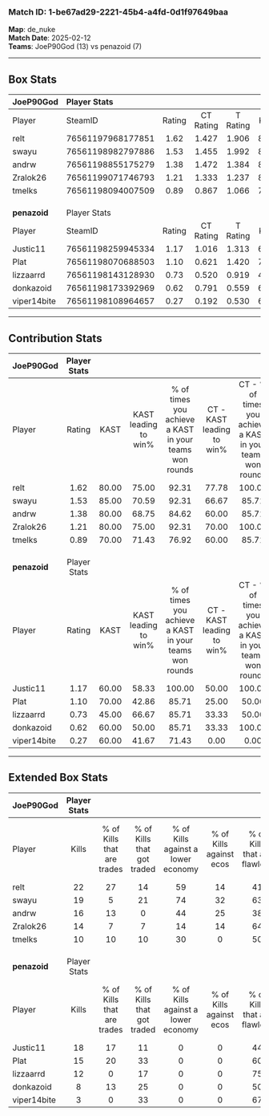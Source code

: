 ### Match ID: 1-be67ad29-2221-45b4-a4fd-0d1f97649baa  
**Map**: de_nuke  
**Match Date**: 2025-02-12  
**Teams**: JoeP90God (13) vs penazoid (7)  

---  

## Box Stats  

| **JoeP90God** | Player Stats      |        |           |          |       |       |       |         |        |      |     |
| :- | :- | :-: | :-: | :-: | :-: | :-: | :-: | :-: | :-: | :-: | :-: |
| Player        | SteamID           | Rating | CT Rating | T Rating | KAST  |  ADR  | Kills | Assists | Deaths | K/D  | HS% |
| relt          | 76561197968177851 |  1.62  |   1.427   |  1.906   | 80.00 | 100.5 |  22   |    4    |   12   | 1.83 | 31  |
| swayu         | 76561198982797886 |  1.53  |   1.455   |  1.992   | 85.00 | 101.4 |  19   |    5    |   12   | 1.58 | 52  |
| andrw         | 76561198855175279 |  1.38  |   1.472   |  1.384   | 80.00 | 83.3  |  16   |    4    |   9    | 1.78 | 62  |
| Zralok26      | 76561199071746793 |  1.21  |   1.333   |  1.237   | 80.00 | 67.5  |  14   |    3    |   10   | 1.40 | 50  |
| tmelks        | 76561198094007509 |  0.89  |   0.867   |  1.066   | 70.00 | 64.2  |  10   |    6    |   13   | 0.77 | 20  |
|               |                   |        |           |          |       |       |       |         |        |      |     |
|               |                   |        |           |          |       |       |       |         |        |      |     |
|               |                   |        |           |          |       |       |       |         |        |      |     |
| **penazoid**  | Player Stats      |        |           |          |       |       |       |         |        |      |     |
| Player        | SteamID           | Rating | CT Rating | T Rating | KAST  |  ADR  | Kills | Assists | Deaths | K/D  | HS% |
| Justic11      | 76561198259945334 |  1.17  |   1.016   |  1.313   | 60.00 | 97.4  |  18   |    1    |   16   | 1.13 | 27  |
| Plat          | 76561198070688503 |  1.10  |   0.621   |  1.420   | 70.00 | 73.9  |  15   |    3    |   14   | 1.07 | 46  |
| lizzaarrd     | 76561198143128930 |  0.73  |   0.520   |  0.919   | 45.00 | 80.5  |  12   |    4    |   17   | 0.71 | 75  |
| donkazoid     | 76561198173392969 |  0.62  |   0.791   |  0.559   | 60.00 | 64.4  |   8   |    5    |   17   | 0.47 | 50  |
| viper14bite   | 76561198108964657 |  0.27  |   0.192   |  0.530   | 60.00 | 24.9  |   3   |    2    |   17   | 0.18 | 66  |
---  

## Contribution Stats  

| **JoeP90God** | Player Stats |       |                      |                                                        |                           |                                                             |                          |                                                            |
| :- | :-: | :-: | :-: | :-: | :-: | :-: | :-: | :-: |
| Player        |    Rating    | KAST  | KAST leading to win% | % of times you achieve a KAST in your teams won rounds | CT - KAST leading to win% | CT - % of times you achieve a KAST in your teams won rounds | T - KAST leading to win% | T - % of times you achieve a KAST in your teams won rounds |
| relt          |     1.62     | 80.00 |        75.00         |                         92.31                          |           77.78           |                           100.00                            |          71.43           |                           83.33                            |
| swayu         |     1.53     | 85.00 |        70.59         |                         92.31                          |           66.67           |                            85.71                            |          75.00           |                           100.00                           |
| andrw         |     1.38     | 80.00 |        68.75         |                         84.62                          |           60.00           |                            85.71                            |          83.33           |                           83.33                            |
| Zralok26      |     1.21     | 80.00 |        75.00         |                         92.31                          |           70.00           |                           100.00                            |          83.33           |                           83.33                            |
| tmelks        |     0.89     | 70.00 |        71.43         |                         76.92                          |           60.00           |                            85.71                            |          100.00          |                           66.67                            |
|               |              |       |                      |                                                        |                           |                                                             |                          |                                                            |
|               |              |       |                      |                                                        |                           |                                                             |                          |                                                            |
|               |              |       |                      |                                                        |                           |                                                             |                          |                                                            |
| **penazoid**  | Player Stats |       |                      |                                                        |                           |                                                             |                          |                                                            |
| Player        |    Rating    | KAST  | KAST leading to win% | % of times you achieve a KAST in your teams won rounds | CT - KAST leading to win% | CT - % of times you achieve a KAST in your teams won rounds | T - KAST leading to win% | T - % of times you achieve a KAST in your teams won rounds |
| Justic11      |     1.17     | 60.00 |        58.33         |                         100.00                         |           50.00           |                           100.00                            |          62.50           |                           100.00                           |
| Plat          |     1.10     | 70.00 |        42.86         |                         85.71                          |           25.00           |                            50.00                            |          50.00           |                           100.00                           |
| lizzaarrd     |     0.73     | 45.00 |        66.67         |                         85.71                          |           33.33           |                            50.00                            |          83.33           |                           100.00                           |
| donkazoid     |     0.62     | 60.00 |        50.00         |                         85.71                          |           33.33           |                           100.00                            |          66.67           |                           80.00                            |
| viper14bite   |     0.27     | 60.00 |        41.67         |                         71.43                          |           0.00            |                            0.00                             |          55.56           |                           100.00                           |
---  

## Extended Box Stats  

| **JoeP90God** | Player Stats |                            |                            |                                    |                         |                              |                                 |        |                             |                                     |                          |                               |                            |
| :- | :-: | :-: | :-: | :-: | :-: | :-: | :-: | :-: | :-: | :-: | :-: | :-: | :-: |
| Player        |    Kills     | % of Kills that are trades | % of Kills that got traded | % of Kills against a lower economy | % of Kills against ecos | % of Kills that are flawless | % of Kills that are close duels | Deaths | % of Deaths that get traded | % of Deaths against a lower economy | % of Deaths against ecos | % of Deaths that are flawless | % of Deaths that are close |
| relt          |      22      |             27             |             14             |                 59                 |           14            |              41              |               18                |   12   |              0              |                 42                  |            0             |              58               |             8              |
| swayu         |      19      |             5              |             21             |                 74                 |           32            |              63              |                5                |   12   |             42              |                 50                  |            17            |              33               |             17             |
| andrw         |      16      |             13             |             0              |                 44                 |           25            |              38              |               19                |   9    |             22              |                 56                  |            0             |              78               |             0              |
| Zralok26      |      14      |             7              |             7              |                 14                 |           14            |              64              |                7                |   10   |             30              |                 50                  |            0             |              60               |             0              |
| tmelks        |      10      |             10             |             10             |                 30                 |            0            |              50              |                0                |   13   |             15              |                 38                  |            0             |              62               |             8              |
|               |              |                            |                            |                                    |                         |                              |                                 |        |                             |                                     |                          |                               |                            |
|               |              |                            |                            |                                    |                         |                              |                                 |        |                             |                                     |                          |                               |                            |
|               |              |                            |                            |                                    |                         |                              |                                 |        |                             |                                     |                          |                               |                            |
| **penazoid**  | Player Stats |                            |                            |                                    |                         |                              |                                 |        |                             |                                     |                          |                               |                            |
| Player        |    Kills     | % of Kills that are trades | % of Kills that got traded | % of Kills against a lower economy | % of Kills against ecos | % of Kills that are flawless | % of Kills that are close duels | Deaths | % of Deaths that get traded | % of Deaths against a lower economy | % of Deaths against ecos | % of Deaths that are flawless | % of Deaths that are close |
| Justic11      |      18      |             17             |             11             |                 0                  |            0            |              44              |               11                |   16   |             13              |                  6                  |            0             |              50               |             13             |
| Plat          |      15      |             20             |             33             |                 0                  |            0            |              60              |                7                |   14   |              7              |                 14                  |            0             |              50               |             14             |
| lizzaarrd     |      12      |             0              |             17             |                 0                  |            0            |              75              |                0                |   17   |              6              |                  6                  |            0             |              47               |             12             |
| donkazoid     |      8       |             13             |             25             |                 0                  |            0            |              50              |               13                |   17   |              6              |                  6                  |            0             |              41               |             12             |
| viper14bite   |      3       |             0              |             33             |                 0                  |            0            |              67              |                0                |   17   |             24              |                  6                  |            0             |              76               |             6              |

